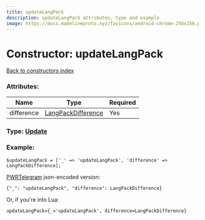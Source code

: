 ```yaml
---
title: updateLangPack
description: updateLangPack attributes, type and example
image: https://docs.madelineproto.xyz/favicons/android-chrome-256x256.png
---
```

# Constructor: updateLangPack  
[Back to constructors index](index.md)



### Attributes:

| Name     |    Type       | Required |
|----------|---------------|----------|
|difference|[LangPackDifference](../types/LangPackDifference.md) | Yes|



### Type: [Update](../types/Update.md)


### Example:

```
$updateLangPack = ['_' => 'updateLangPack', 'difference' => LangPackDifference];
```  

[PWRTelegram](https://pwrtelegram.xyz) json-encoded version:

```
{"_": "updateLangPack", "difference": LangPackDifference}
```


Or, if you're into Lua:  


```
updateLangPack={_='updateLangPack', difference=LangPackDifference}

```


